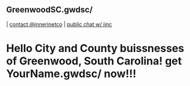 ## GreenwoodSC.gwdsc/ 

| [contact @innerinetco](https://twitter.com/innerinetco) | [public chat w/ iinc](https://matrix.to/#/#pub.iinc:matrix.org)

# Hello City and County buissnesses of Greenwood, South Carolina! get YourName.gwdsc/ now!!! 
